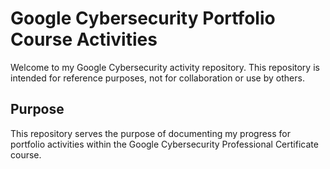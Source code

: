 # Google Cybersecurity Portfolio Course Activities

Welcome to my Google Cybersecurity activity repository. This repository is intended for reference purposes, not for collaboration or use by others.

## Purpose
This repository serves the purpose of documenting my progress for portfolio activities within the Google Cybersecurity Professional Certificate course.


